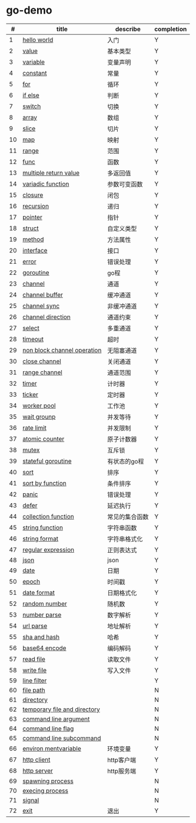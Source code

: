 # go-demo

|#|title|describe|completion|
|-|-----|--------|----------|
|1|[hello world](./1.hello_world.go)|入门|Y|
|2|[value](./2.values.go)|基本类型|Y|
|3|[variable](./3.variable.go)|变量声明|Y|
|4|[constant](./4.constant.go)|常量|Y|
|5|[for](./5.for.go)|循环|Y|
|6|[if else](./6.if_else.go)|判断|Y|
|7|[switch](./7.switch.go)|切换|Y|
|8|[array](./8.array.go)|数组|Y|
|9|[slice](./9.slice.go)|切片|Y|
|10|[map](./10.map.go)|映射|Y|
|11|[range](./11.range.go)|范围|Y|
|12|[func](./12.func.go)|函数|Y|
|13|[multiple return value](./13.multiple_return_value.go)|多返回值|Y|
|14|[variadic function](./14.variadic_func.go)|参数可变函数|Y|
|15|[closure](./15.closure.go)|闭包|Y|
|16|[recursion](./16.recursion.go)|递归|Y|
|17|[pointer](./17.pointer.go)|指针|Y|
|18|[struct](./18.struct.go)|自定义类型|Y|
|19|[method](./19.method.go)|方法属性|Y|
|20|[interface](./20.interface.go)|接口|Y|
|21|[error](./21.error.go)|错误处理|Y|
|22|[goroutine](./22.goroutine.go)|go程|Y|
|23|[channel](./23.channel.go)|通道|Y|
|24|[channel buffer](./24.channel_buffer.go)|缓冲通道|Y|
|25|[channel sync](./25.channel_sync.go)|非缓冲通道|Y|
|26|[channel direction](./26.channel_direction.go)|通道约束|Y|
|27|[select](./27.select.go)|多重通道|Y|
|28|[timeout](./28.timeout.go)|超时|Y|
|29|[non block channel operation](./29.non_block_channel_operation.go)|无阻塞通道|Y|
|30|[close channel](./30.close_channel.go)|关闭通道|Y|
|31|[range channel](./31.range_channel.go)|通道范围|Y|
|32|[timer](./32.timer.go)|计时器|Y|
|33|[ticker](./33.ticker.go)|定时器|Y|
|34|[worker pool](./34.worker_pool.go)|工作池|Y|
|35|[wait grounp](./35.wait_grounp.go)|并发等待|Y|
|36|[rate limit](./36.rate_limit.go)|并发限制|Y|
|37|[atomic counter](./37.atomic_counter.go)|原子计数器|Y|
|38|[mutex](./38.mutex.go)|互斥锁|Y|
|39|[stateful goroutine](./39.stateful_goroutine.go)|有状态的go程|Y|
|40|[sort](./40.sort.go)|排序|Y|
|41|[sort by function](./41.sort_by_function.go)|条件排序|Y|
|42|[panic](./42.panic.go)|错误处理|Y|
|43|[defer](./43.defer.go)|延迟执行|Y|
|44|[collection function](./44.collection_function.go)|常见的集合函数|Y|
|45|[string function](./45.string_function.go)|字符串函数|Y|
|46|[string format](./46.string_format.go)|字符串格式化|Y|
|47|[regular expression](./47.regular_expression.go)|正则表达式|Y|
|48|[json](./48.json.go)|json|Y|
|49|[date](./49.date.go)|日期|Y|
|50|[epoch](./50.epoch.go)|时间戳|Y|
|51|[date format](./51.date_format.go)|日期格式化|Y|
|52|[random number](./52.random_number.go)|随机数|Y|
|53|[number parse](./53.number_parse.go)|数字解析|Y|
|54|[url parse](./54.url_parse.go)|地址解析|Y|
|55|[sha and hash](./55.sha1_hash.go)|哈希|Y|
|56|[base64 encode](./56.base64_encode.go)|编码解码|Y|
|57|[read file](./57.read_file.go)|读取文件|Y|
|58|[write file](./58.write_file.go)|写入文件|Y|
|59|[line filter](./59.line_filter.go)||Y|
|60|[file path](./60.file_path.go)||N|
|61|[directory](./61.directory.go)||N|
|62|[temporary file and directory](./62.temporary_file_and_directory.go)||N|
|63|[command line argument](./63.command_line_argument.go)||N|
|64|[command line flag](./64.command_line_flag.go)||N|
|65|[command line subcommand](./65.command_line_subcommand.go)||N|
|66|[environ mentvariable](./66.environment_variable.go)|环境变量|Y|
|67|[http client](./67.http_client.go)|http客户端|Y|
|68|[http server](./68.http_server.go)|http服务端|Y|
|69|[spawning process](./69.spawning_process.go)||N|
|70|[execing process](./70.execing_process.go)||N|
|71|[signal](./71.signal.go)||N|
|72|[exit](./72.exit.go)|退出|Y|
